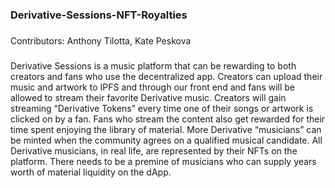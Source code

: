 ### Derivative-Sessions-NFT-Royalties

###

Contributors:
Anthony Tilotta, Kate Peskova

###

Derivative Sessions is a music platform that can be rewarding to both creators and fans who use the decentralized app. Creators can upload their music and artwork to IPFS and through our front end and fans will be allowed to stream their favorite Derivative music. Creators will gain streaming “Derivative Tokens” every time one of their songs or artwork is clicked on by a fan. Fans who stream the content also get rewarded for their time spent enjoying the library of material. More Derivative “musicians” can be minted when the community agrees on a qualified musical candidate. All Derivative musicians, in real life, are represented by their NFTs on the platform. There needs to be a premine of musicians who can supply years worth of material liquidity on the dApp.
